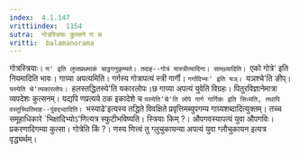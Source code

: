 ```yaml
---
index:  4.1.147
vrittiindex:  1154
sutra:  गोत्रस्त्रियाः कुत्सने ण च
vritti:  balamanorama 
---
```


गोत्रस्त्रियाः। `ण' इति लुप्तप्रथमाकं चाट्ठगनुकृष्यते। तदाह--गोत्रं यास्त्रीत्यादिना। सामथ्र्यादिति। `एको गोत्रे' इति नियमादिति भावः। गाग्र्या अपत्यमिति। गर्गस्य गोत्रापत्यं स्त्री गार्गी। `गर्गादिभ्यः' इति यञ्। `यञश्चे'ति ङीप्। `यस्येति चे'त्यकारलोपः। `हलस्तद्धितस्ये'ति यकारलोपः।छ गाग्र्या अपत्यं युवेति विग्रहः। पितुरविज्ञानेमात्रा व्यपदेशः कुत्सनम्। यद्यपि णप्रत्यये ठक इकादेशे च `यस्येति'चे'ति लोपे गार्ग गार्गिकः इति सिध्यति, तथापि वस्तुस्थितिमाह--पुंवद्भ्वादिति। `भस्याढे'इत्यस्य तद्धिते विवक्षिते प्रवृत्तिमब्युपगम्य गाग्र्यशब्दादित्युक्तम्। तच्च समूहाधिकारे `भिक्षादिभ्योऽ'णित्यत्र स्फुटीभविष्यति। स्त्रियाः किम् ?। औपगवस्यापत्यं युवा औपगविः। प्रकरणादिगम्या कुत्सा। गोत्रेति किं ?। णस्य णित्त्वं तु ग्लुचुकायन्या अपत्यं युवा ग्लौचुकायन इत्यत्र वृद्ध्यर्थम्।


